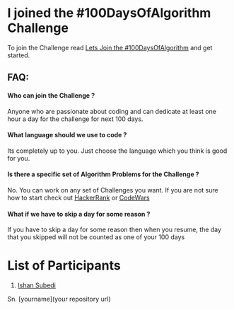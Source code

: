 # I joined the #100DaysOfAlgorithm Challenge

To join the Challenge read [Lets Join the #100DaysOfAlgorithm](https://ishansubedi.herokuapp.com/blog/7) and get started.


## FAQ:

#### Who can join the Challenge ?
Anyone who are passionate about coding and can dedicate at least one hour a day for the challenge for next 100 days.

  #### What language should we use to code ?
Its completely up to you. Just choose the language which you think is good for you.

  #### Is there a specific set of Algorithm Problems for the Challenge ?
No. You can work on any set of Challenges you want. If you are not sure how to start check out [HackerRank](https://www.hackerrank.com/domains/algorithms/warmup) or [CodeWars]( https://www.codewars.com)

#### What if we have to skip a day for some reason ?
If you have to skip a day for some reason then when you resume, the day that you skipped will not be counted as one of your 100 days


# List of Participants 

1) [Ishan Subedi](https://github.com/ikushum/100-days-of-Algorithm-Challenge)

Sn.  [yourname](your repository url)




